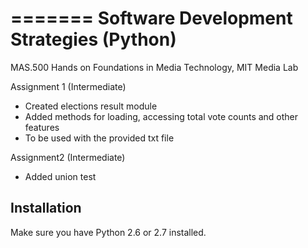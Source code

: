 =======
Software Development Strategies (Python)
===================================

MAS.500 Hands on Foundations in Media Technology, MIT Media Lab

Assignment 1 (Intermediate)
* Created elections result module
* Added methods for loading, accessing total vote counts and other features
* To be used with the provided txt file

Assignment2 (Intermediate)  
* Added union test

Installation
------------

Make sure you have Python 2.6 or 2.7 installed.
